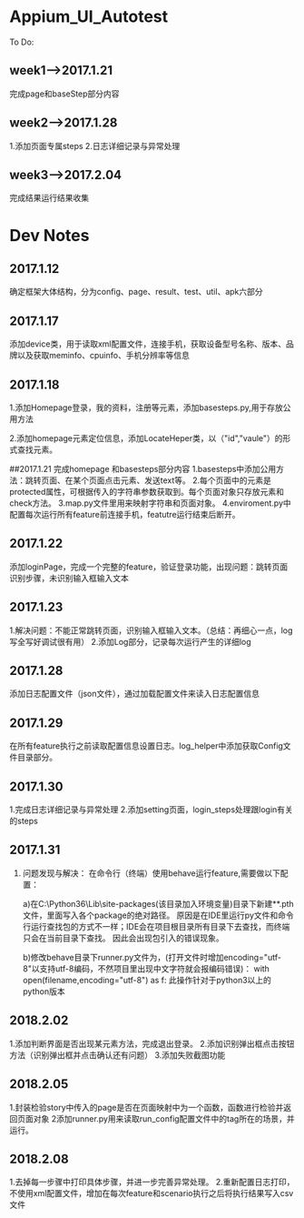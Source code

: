 # Appium_UI_Autotest
To Do:
## week1-->2017.1.21
完成page和baseStep部分内容

## week2-->2017.1.28

1.添加页面专属steps
2.日志详细记录与异常处理

## week3-->2017.2.04

完成结果运行结果收集

# Dev Notes
## 2017.1.12
确定框架大体结构，分为config、page、result、test、util、apk六部分
## 2017.1.17
添加device类，用于读取xml配置文件，连接手机，获取设备型号名称、版本、品牌以及获取meminfo、cpuinfo、手机分辨率等信息
## 2017.1.18
1.添加Homepage登录，我的资料，注册等元素，添加basesteps.py,用于存放公用方法

2.添加homepage元素定位信息，添加LocateHeper类，以（"id","vaule"）的形式查找元素。

##2017.1.21
完成homepage 和basesteps部分内容
1.basesteps中添加公用方法：跳转页面、在某个页面点击元素、发送text等。
2.每个页面中的元素是protected属性，可根据传入的字符串参数获取到。每个页面对象只存放元素和check方法。
3.map.py文件里用来映射字符串和页面对象。
4.enviroment.py中配置每次运行所有feature前连接手机，featutre运行结束后断开。

## 2017.1.22
添加loginPage，完成一个完整的feature，验证登录功能，出现问题：跳转页面识别步骤，未识别输入框输入文本

## 2017.1.23
1.解决问题：不能正常跳转页面，识别输入框输入文本。（总结：再细心一点，log写全写好调试很有用）
2.添加Log部分，记录每次运行产生的详细log

## 2017.1.28
添加日志配置文件（json文件），通过加载配置文件来读入日志配置信息

## 2017.1.29
在所有feature执行之前读取配置信息设置日志。log_helper中添加获取Config文件目录部分。

## 2017.1.30

1.完成日志详细记录与异常处理
2.添加setting页面，login_steps处理跟login有关的steps

## 2017.1.31

1. 问题发现与解决：
在命令行（终端）使用behave运行feature,需要做以下配置：

    a)在C:\Python36\Lib\site-packages(该目录加入环境变量)目录下新建**.pth文件，里面写入各个package的绝对路径。
 原因是在IDE里运行py文件和命令行运行查找包的方式不一样；IDE会在项目根目录所有目录下去查找，而终端只会在当前目录下查找。
 因此会出现包引入的错误现象。
 
    b)修改behave目录下runner.py文件为，(打开文件时增加encoding="utf-8"以支持utf-8编码，不然项目里出现中文字符就会报编码错误)：
  with open(filename,encoding="utf-8") as f:
  此操作针对于python3以上的python版本

## 2018.2.02

1.添加判断界面是否出现某元素方法，完成退出登录。
2.添加识别弹出框点击按钮方法（识别弹出框并点击确认还有问题）
3.添加失败截图功能

## 2018.2.05

1.封装检验story中传入的page是否在页面映射中为一个函数，函数进行检验并返回页面对象
2添加runner.py用来读取run_config配置文件中的tag所在的场景，并运行。

## 2018.2.08
1.去掉每一步骤中打印具体步骤，并进一步完善异常处理。
2.重新配置日志打印，不使用xml配置文件，增加在每次feature和scenario执行之后将执行结果写入csv文件